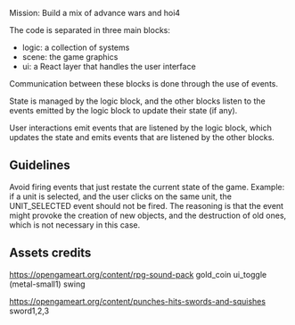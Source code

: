 
Mission:
Build a mix of advance wars and hoi4

The code is separated in three main blocks:

- logic: a collection of systems
- scene: the game graphics
- ui: a React layer that handles the user interface

Communication between these blocks is done through the use of events.

State is managed by the logic block, and the other blocks listen to the events emitted by the logic block to update their state (if any).

User interactions emit events that are listened by the logic block, which updates the state and emits events that are listened by the other blocks.


## Guidelines

Avoid firing events that just restate the current state of the game.
Example: if a unit is selected, and the user clicks on the same unit, the UNIT_SELECTED event should not be fired.
The reasoning is that the event might provoke the creation of new objects, and the destruction of old ones, which is not necessary in this case.


## Assets credits

https://opengameart.org/content/rpg-sound-pack
gold_coin
ui_toggle (metal-small1)
swing

https://opengameart.org/content/punches-hits-swords-and-squishes
sword1,2,3